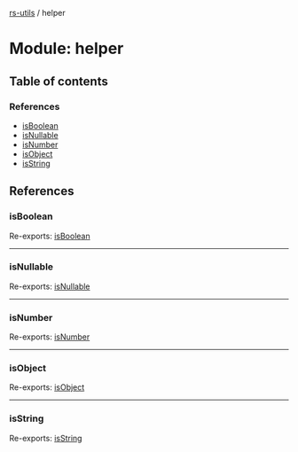 [rs-utils](../README.md) / helper

# Module: helper

## Table of contents

### References

- [isBoolean](helper.md#isboolean)
- [isNullable](helper.md#isnullable)
- [isNumber](helper.md#isnumber)
- [isObject](helper.md#isobject)
- [isString](helper.md#isstring)

## References

### isBoolean

Re-exports: [isBoolean](helper_guard.md#isboolean)

___

### isNullable

Re-exports: [isNullable](helper_guard.md#isnullable)

___

### isNumber

Re-exports: [isNumber](helper_guard.md#isnumber)

___

### isObject

Re-exports: [isObject](helper_guard.md#isobject)

___

### isString

Re-exports: [isString](helper_guard.md#isstring)

